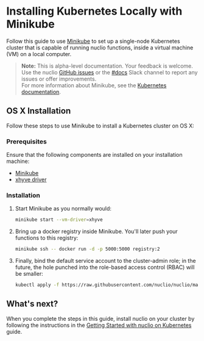 # Installing Kubernetes Locally with Minikube

Follow this guide to use [Minikube](https://github.com/kubernetes/minikube/) to set up a single-node Kubernetes cluster that is capable of running nuclio functions, inside a virtual machine (VM) on a local computer.

> **Note:** This is alpha-level documentation. Your feedback is welcome. Use the nuclio [GitHub issues](https://github.com/nuclio/nuclio/issues) or the [#docs](https://nuclio-io.slack.com/messages/C83US1NDP/) Slack channel to report any issues or offer improvements.<br/>
> For more information about Minikube, see the [Kubernetes documentation](https://kubernetes.io/docs/getting-started-guides/minikube/).

## OS X Installation

Follow these steps to use Minikube to install a Kubernetes cluster on OS X:

### Prerequisites

Ensure that the following components are installed on your installation machine:

- [Minikube](https://kubernetes.io/docs/tasks/tools/install-minikube/)
- [xhyve driver](https://github.com/kubernetes/minikube/blob/master/docs/drivers.md#xhyve-driver)

### Installation

1.  Start Minikube as you normally would:

    ```sh
    minikube start --vm-driver=xhyve
    ```

2.  Bring up a docker registry inside Minikube. You'll later push your functions to this registry:

    ```sh
    minikube ssh -- docker run -d -p 5000:5000 registry:2
    ```

3.  Finally, bind the default service account to the cluster-admin role; in the future, the hole punched into the role-based access control (RBAC) will be smaller:

    ```sh
    kubectl apply -f https://raw.githubusercontent.com/nuclio/nuclio/master/hack/k8s/resources/default-cluster-admin.yaml
    ```

## What's next?

When you complete the steps in this guide, install nuclio on your cluster by following the instructions in the [Getting Started with nuclio on Kubernetes](/docs/setup/k8s/getting-started.md) guide.

